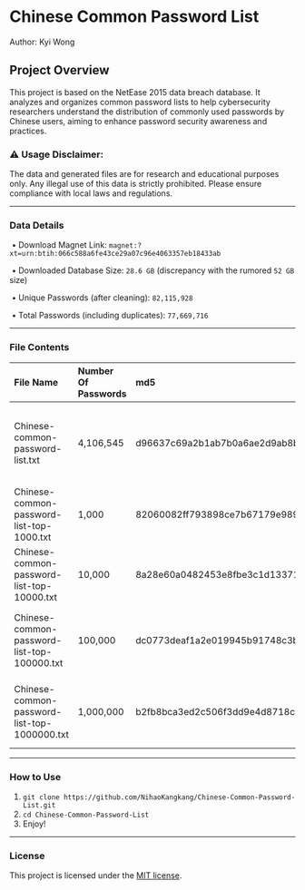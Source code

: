 # Chinese Common Password List

Author: Kyi Wong

## Project Overview



This project is based on the NetEase 2015 data breach database. It analyzes and organizes common password lists to help cybersecurity researchers understand the distribution of commonly used passwords by Chinese users, aiming to enhance password security awareness and practices.



### ⚠️ Usage Disclaimer: 

The data and generated files are for research and educational purposes only. Any illegal use of this data is strictly prohibited. Please ensure compliance with local laws and regulations.

-----

### Data Details

​    •   Download Magnet Link: ```magnet:?xt=urn:btih:066c588a6fe43ce29a07c96e4063357eb18433ab```

​    •   Downloaded Database Size: `28.6 GB` (discrepancy with the rumored `52 GB` size)

​    •   Unique Passwords (after cleaning): `82,115,928`

​    •   Total Passwords (including duplicates): `77,669,716`

---
### File Contents

|File Name|Number Of Passwords|md5|Description|
|:---|:---|:---|:---|
|Chinese-common-password-list.txt|4,106,545|d96637c69a2b1ab7b0a6ae2d9ab8bd3b|Password that has been repeated more than or equal to 30 times|
|Chinese-common-password-list-top-1000.txt|1,000|82060082ff793898ce7b67179e989981|The 1,000 most frequently used password|
|Chinese-common-password-list-top-10000.txt|10,000|8a28e60a0482453e8fbe3c1d13371221|The 10,000 most frequently used password|
|Chinese-common-password-list-top-100000.txt|100,000|dc0773deaf1a2e019945b91748c3b874|The 100,000 most frequently used password|
|Chinese-common-password-list-top-1000000.txt|1,000,000|b2fb8bca3ed2c506f3dd9e4d8718caf9|The 1,000,000 most frequently used password|
---
### How to Use 

1. ```git clone https://github.com/NihaoKangkang/Chinese-Common-Password-List.git```
2. ```cd Chinese-Common-Password-List```
3. Enjoy!

----

### License 

This project is licensed under the [MIT license](https://github.com/danielmiessler/SecLists/blob/master/LICENSE).

